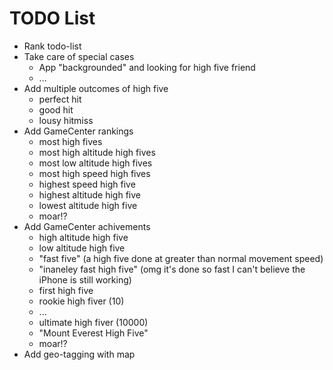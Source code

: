 # TODO List #

 * Rank todo-list
 * Take care of special cases
   * App "backgrounded" and looking for high five friend
   * ...
 * Add multiple outcomes of high five
   * perfect hit
   * good hit
   * lousy hitmiss
 * Add GameCenter rankings
   * most high fives
   * most high altitude high fives
   * most low altitude high fives
   * most high speed high fives
   * highest speed high five
   * highest altitude high five
   * lowest altitude high five
   * moar!?
 * Add GameCenter achivements
   * high altitude high five
   * low altitude high five
   * "fast five" (a high five done at greater than normal movement speed)
   * "inaneley fast high five" (omg it's done so fast I can't believe the iPhone is still working)
   * first high five
   * rookie high fiver (10)
   * ...
   * ultimate high fiver (10000)
   * "Mount Everest High Five"
   * moar!?
 * Add geo-tagging with map